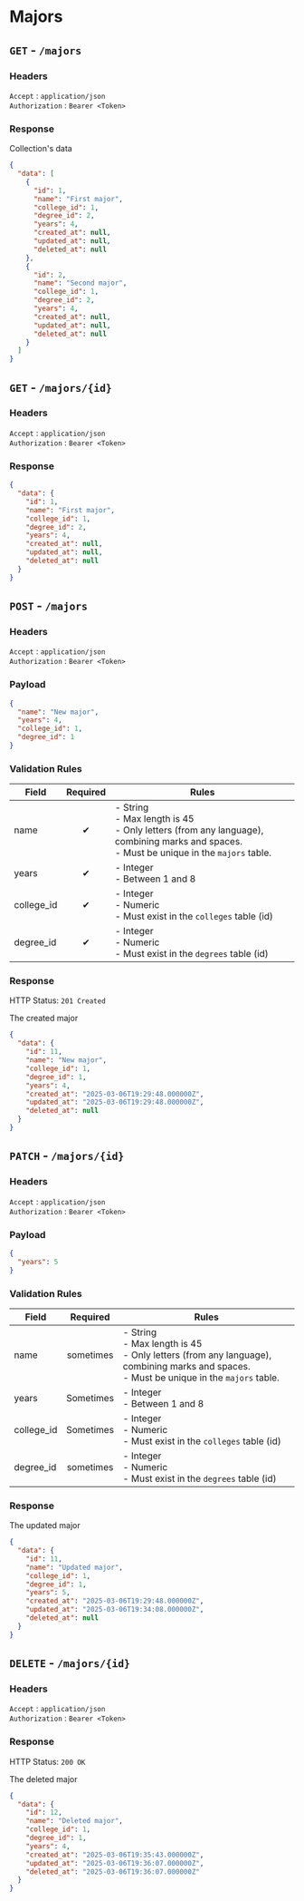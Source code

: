 # Majors

## `GET` - `/majors`

### Headers

`Accept` : `application/json` <br>
`Authorization` : `Bearer <Token>`

### Response

Collection's data

```json
{
  "data": [
    {
      "id": 1,
      "name": "First major",
      "college_id": 1,
      "degree_id": 2,
      "years": 4,
      "created_at": null,
      "updated_at": null,
      "deleted_at": null
    },
    {
      "id": 2,
      "name": "Second major",
      "college_id": 1,
      "degree_id": 2,
      "years": 4,
      "created_at": null,
      "updated_at": null,
      "deleted_at": null
    }
  ]
}
```

## `GET` - `/majors/{id}`

### Headers

`Accept` : `application/json` <br>
`Authorization` : `Bearer <Token>`

### Response

```json
{
  "data": {
    "id": 1,
    "name": "First major",
    "college_id": 1,
    "degree_id": 2,
    "years": 4,
    "created_at": null,
    "updated_at": null,
    "deleted_at": null
  }
}
```

## `POST` - `/majors`

### Headers

`Accept` : `application/json` <br>
`Authorization` : `Bearer <Token>`

### Payload

```json
{
  "name": "New major",
  "years": 4,
  "college_id": 1,
  "degree_id": 1
}
```

### Validation Rules

| Field      | Required | Rules                                                                                                                                              |
| ---------- | :------: | -------------------------------------------------------------------------------------------------------------------------------------------------- |
| name       |    ✔    | - String <br> - Max length is 45 <br> - Only letters (from any language), combining marks and spaces. <br> - Must be unique in the `majors` table. |
| years      |    ✔    | - Integer <br> - Between 1 and 8                                                                                                                   |
| college_id |    ✔    | - Integer <br> - Numeric <br> - Must exist in the `colleges` table (id)                                                                            |
| degree_id  |    ✔    | - Integer <br> - Numeric <br> - Must exist in the `degrees` table (id)                                                                             |

### Response

HTTP Status: `201 Created`

The created major

```json
{
  "data": {
    "id": 11,
    "name": "New major",
    "college_id": 1,
    "degree_id": 1,
    "years": 4,
    "created_at": "2025-03-06T19:29:48.000000Z",
    "updated_at": "2025-03-06T19:29:48.000000Z",
    "deleted_at": null
  }
}
```

## `PATCH` - `/majors/{id}`

### Headers

`Accept` : `application/json` <br>
`Authorization` : `Bearer <Token>`

### Payload

```json
{
  "years": 5
}
```

### Validation Rules

| Field      | Required  | Rules                                                                                                                                              |
| ---------- | :-------: | -------------------------------------------------------------------------------------------------------------------------------------------------- |
| name       |  sometimes  | - String <br> - Max length is 45 <br> - Only letters (from any language), combining marks and spaces. <br> - Must be unique in the `majors` table. |
| years      | Sometimes | - Integer <br> - Between 1 and 8                                                                                                                   |
| college_id | Sometimes | - Integer <br> - Numeric <br> - Must exist in the `colleges` table (id)                                                                            |
| degree_id  |  sometimes  | - Integer <br> - Numeric <br> - Must exist in the `degrees` table (id)                                                                             |

### Response

The updated major

```json
{
  "data": {
    "id": 11,
    "name": "Updated major",
    "college_id": 1,
    "degree_id": 1,
    "years": 5,
    "created_at": "2025-03-06T19:29:48.000000Z",
    "updated_at": "2025-03-06T19:34:08.000000Z",
    "deleted_at": null
  }
}
```

## `DELETE` - `/majors/{id}`

### Headers

`Accept` : `application/json` <br>
`Authorization` : `Bearer <Token>`

### Response

HTTP Status: `200 OK`

The deleted major

```json
{
  "data": {
    "id": 12,
    "name": "Deleted major",
    "college_id": 1,
    "degree_id": 1,
    "years": 4,
    "created_at": "2025-03-06T19:35:43.000000Z",
    "updated_at": "2025-03-06T19:36:07.000000Z",
    "deleted_at": "2025-03-06T19:36:07.000000Z"
  }
}
```
